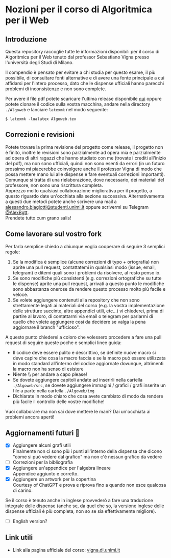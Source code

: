 # Nozioni per il corso di Algoritmica per il Web 
## Introduzione
Questa repository raccoglie tutte le informazioni disponibili per il corso di Algoritmica per il Web tenuto dal professor Sebastiano Vigna presso l'università degli Studi di Milano.

Il compendio è pensato per evitare a chi studia per questo esame, il più possibile, di consultare fonti alternative e di avere una fonte principale a cui affidarsi per l'intero processo, dato che le dispense ufficiali hanno parecchi problemi di inconsistenze e non sono complete.

Per avere il file pdf potete scaricare l'ultima release disponibile <a href="https://github.com/S3gmentati0nFault/Algoweb/releases">qui</a> oppure potete clonare il codice sulla vostra macchina, andare nella directory `./Algoweb` e lanciare `latexmk` nel modo seguente:
```
$ latexmk -lualatex Algoweb.tex
```

## Correzioni e revisioni
Potete trovare la prima revisione del progetto come release, il progetto non è finito, inoltre le revisioni sono parzialmente ad opera mia e parzialmente ad opera di altri ragazzi che hanno studiato con me (trovate i crediti all'inizio del pdf), ma non sono ufficiali, quindi non sono esenti da errori (in un futuro prossimo mi piacerebbe coinvolgere anche il professor Vigna di modo che possa mettere mano lui alle dispense e fare eventuali correzioni importanti). Comunque si tratta di una rielaborazione, dove necessario, dei materiali del professore, non sono una riscrittura completa.
<br>
Apprezzo molto qualsiasi collaborazione migliorativa per il progetto, a questo riguardo date un'occhiata alla sezione successiva. Alternativamente a questi due metodi potete anche scrivere una mail a <a href="mailto:alessandro.biagiotti@studenti.unimi.it">alessandro.biagiotti@studenti.unimi.it</a> oppure scrivermi su Telegram <a href="http://t.me/AlexBgtt">@AlexBgtt</a>.
<br>
Prendete tutto cum grano salis!

## Come lavorare sul vostro fork
Per farla semplice chiedo a chiunque voglia cooperare di seguire 3 semplici regole:
1. Se la modifica è semplice (alcune correzioni di typo + ortografia) non aprite una pull request, contattatemi in qualsiasi modo (issue, email, telegram) e ditemi quali sono i problemi da risolvere, al resto penso io.
2. Se sono modifiche più consistenti (e.g. correzioni ortografiche su tutte le dispense) aprite una pull request, arrivati a questo punto le modifiche sono abbastanza onerose da rendere questo processo molto più facile e veloce.
3. Se volete aggiungere contenuti alla repository che non sono strettamente legati ai materiali del corso (e.g. la vostra implementazione delle strutture succinte, altre appendici utili, etc...) vi chiederei, prima di partire al lavoro, di contattarmi via email o telegram per parlarmi di quello che volete aggiungere così da decidere se valga la pena aggiornare il branch "ufficioso".

A questo punto chiederei a coloro che volessero procedere a fare una pull request di seguire queste poche e semplici linee guida:

  - Il codice deve essere pulito e descrittivo, se definite nuove macro si deve capire che cosa la macro faccia e se la macro può essere utilizzata in modo standard all'interno del codice aggiornate dovunque, altrimenti la macro non ha senso di esistere
  - Niente \\\ per andare a capo please!
  - Se dovete aggiungere capitoli andate ad inserirli nella cartella <code>./Algoweb/src</code>, se dovete aggiungere immagini / grafici / grafi inserite un file a parte nella cartella <code>./Algoweb/img</code>
  - Dichiarate in modo chiaro che cosa avete cambiato di modo da rendere più facile il controllo delle vostre modifiche!

Vuoi collaborare ma non sai dove mettere le mani?
Dai un'occhiata ai problemi ancora aperti!

## Aggiornamenti futuri 👷
  
  - [x] Aggiungere alcuni grafi utili<br>
        Finalmente non ci sono più i punti all'interno della dispensa che dicono "come si può vedere dal grafico" ma non c'è nessun grafico da vedere
  - [ ] Correzioni per la bibliografia
  - [x] Aggiungere un'appendice per l'algebra lineare<br>
        Appendice aggiunto e corretto.
  - [x] Aggiungere un artwork per la copertina<br>
        Courtesy of ChatGPT e prova e riprova fino a quando non esce qualcosa di carino.

Se il corso è tenuto anche in inglese provvederò a fare una traduzione integrale delle dispense (anche se, da quel che so, la versione inglese delle dispense ufficiali è più completa, non so se sia effettivamente migliore).

  - [ ] English version?

## Link utili
  - Link alla pagina ufficiale del corso: <a href="https://vigna.di.unimi.it/algoweb/">vigna.di.unimi.it</a>
